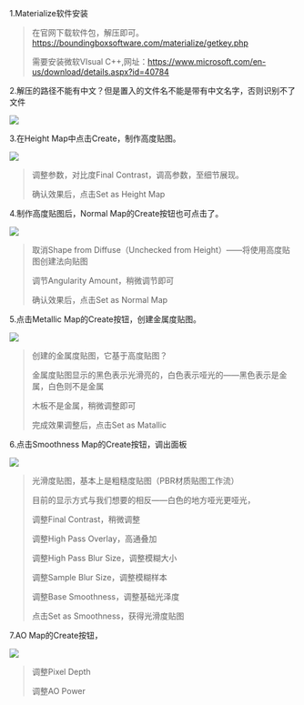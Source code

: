 1.Materialize软件安装

> 在官网下载软件包，解压即可。https://boundingboxsoftware.com/materialize/getkey.php
>
> 需要安装微软VIsual C++,网址：https://www.microsoft.com/en-us/download/details.aspx?id=40784

2.解压的路径不能有中文？但是置入的文件名不能是带有中文名字，否则识别不了文件

![](F:\Git\presonalnote\Texture\png\置入图片.jpg)

3.在Height Map中点击Create，制作高度贴图。

![](F:\Git\presonalnote\Texture\png\调整对比度图.jpg)

> 调整参数，对比度Final Contrast，调高参数，至细节展现。
>
> 确认效果后，点击Set as Height Map

4.制作高度贴图后，Normal Map的Create按钮也可点击了。

![](F:\Git\presonalnote\Texture\png\法线贴图.jpg)

> 取消Shape from Diffuse（Unchecked from Height）——将使用高度贴图创建法向贴图
>
> 调节Angularity Amount，稍微调节即可
>
> 确认效果后，点击Set as Normal Map

5.点击Metallic Map的Create按钮，创建金属度贴图。

![](F:\Git\presonalnote\Texture\png\金属度贴图.jpg)

> 创建的金属度贴图，它基于高度贴图？
>
> 金属度贴图显示的黑色表示光滑亮的，白色表示哑光的——黑色表示是金属，白色则不是金属
>
> 木板不是金属，稍微调整即可
>
> 完成效果调整后，点击Set as Matallic

6.点击Smoothness Map的Create按钮，调出面板

![](F:\Git\presonalnote\Texture\png\光滑度或粗糙度贴图.jpg)

> 光滑度贴图，基本上是粗糙度贴图（PBR材质贴图工作流）
>
> 目前的显示方式与我们想要的相反——白色的地方哑光更哑光，
>
> 调整Final Contrast，稍微调整
>
> 调整High Pass Overlay，高通叠加
>
> 调整High Pass Blur Size，调整模糊大小
>
> 调整Sample Blur Size，调整模糊样本
>
> 调整Base Smoothness，调整基础光泽度
>
> 点击Set as Smoothness，获得光滑度贴图

7.AO Map的Create按钮，

![](F:\Git\presonalnote\Texture\png\AO贴图.jpg)

> 调整Pixel Depth
>
> 调整AO Power